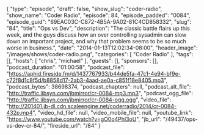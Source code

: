 {
  "type": "episode",
  "draft": false,
  "show_slug": "coder-radio",
  "show_name": "Coder Radio",
  "episode": 84,
  "episode_padded": "0084",
  "episode_guid": "69EAC03C-C872-4B5A-9A02-81C4CD858332",
  "slug": "84",
  "title": "Ops vs Dev",
  "description": "The classic battle flairs up this week, and the guys discuss how an over controlling sysadmin can slow down an important project, and why that problem seems to be so much worse in business.",
  "date": "2014-01-13T12:02:34-08:00",
  "header_image": "/images/shows/coder-radio.png",
  "categories": [
    "Coder Radio"
  ],
  "tags": [],
  "hosts": [
    "chris",
    "michael"
  ],
  "guests": [],
  "sponsors": [],
  "podcast_duration": "01:00:58",
  "podcast_file": "https://aphid.fireside.fm/d/1437767933/b44de5fa-47c1-4e94-bf9e-c72f8d1c8f5d/b8858d17-2ab3-4aad-ae0a-c851f18e8405.mp3",
  "podcast_bytes": 38698374,
  "podcast_chapters": null,
  "podcast_alt_file": "http://traffic.libsyn.com/jbmirror/cr-0084-mp3.mp3",
  "podcast_ogg_file": "http://traffic.libsyn.com/jbmirror/cr-0084-ogg.ogg",
  "video_file": "http://201401.jb-dl.cdn.scaleengine.net/coderradio/2014/cr-0084-432p.mp4",
  "video_hd_file": null,
  "video_mobile_file": null,
  "youtube_link": "https://www.youtube.com/watch?v=gO0o4Phl3oU",
  "jb_url": "/49437/ops-vs-dev-cr-84/",
  "fireside_url": "/84"
}

